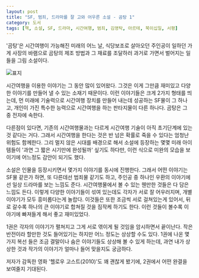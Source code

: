 ```yaml
---
layout: post
title: "SF, 범죄, 드라마를 잘 고와 어우른 소설 - 곰탕 1"
category: 도서
tags: [책, 소설, SF, 드라마, 시간여행, 범죄, 김영탁, 아르테, 북이십일, 서평]
---
```


'곰탕'은
시간여행이 가능해진 미래의 어느 날,
식당보조로 살아오던 주인공이 일하던 가게 사장의 바램으로
곰탕의 제조 방법과 그 재료를 조달하러 과거로 가면서 벌어지는 일들을 그림 소설이다.

![표지](https://lh3.googleusercontent.com/4AsSYnXW13nyXfwn8n0taM2IAXH6YTbWVMh4OgP538eQr11FUFYEqoRCwtfCQDnEW5ZsfGOmc2uDDA=s480)

시간여행을 이용한 이야기는 그 동안 많이 있어왔다.
그것은 이게 그만큼 재미있고 다양한 이야기를 만들어 낼 수 있는 소재기 때문이다.
이런 이야기들은 크게 2가지 형태를 띄는데,
먼 미래에 기술력으로 시간여행 장치를 만들어 내는데 성공하는 SF물이 그 하나고,
개인이 가진 특수한 능력으로 시간여행을 하는 판타지물이 다른 하나다.
곰탕은 그 중 전자에 속한다.

다른점이 있다면, 기존의 시간여행물과는 다르게
시간여행 기술이 아직 초기단계에 있는 것 같다는 거다.
그래서 시간여행을 한다는 것은 반 넘은 확률로 죽을 수 있다는 엄청난 위험도 함께한다.
그리 멀지 않은 시대를 배경으로 해서 소설에 등장하는 몇몇 미래 아이템들이
'과연 그 짧은 시기만에 완성될까' 싶기도 하다만,
이런 식으로 미완의 모습을 보이기에 어느정도 감안이 되기도 했다.

소설은 인물을 등장시키면서 몇가지 이야기를 동시에 진행한다.
그래서 어떤 이야기는 SF물 같은가 하면,
또 다른데선 범죄물 같기도 하고,
주인공 중 하나인 우환의 이야기에선 일상 드라마를 보는 느낌도 준다.
시간여행물에서 볼 수 있는 웬만한 것들은 다 담은 느낌도 든다.
이렇게 다양한 이야기들이 섞여 있는데도 각자가 서로 잘 어우러지며,
개별 이야기가 모두 흥미롭다는게 놀랍다.
이것들은 또한 조금씩 서로 걸쳐있는게 있어서,
뒤로 갈수록 하나의 큰 이야기로 합쳐질 것을 짐작케 하기도 한다.
이런 것들이 볼수록 이야기에 빠져들게 해서 좋고 재미있었다.

1권은 각자의 이야기가 펼쳐지고
그게 서로 엮이게 될 것임을 암시하면서 끝이난다.
작은 반전이라 할만한 것도 들어있기는 하지만
어느 정도는 상상할 수도 있다.
1권에 나온 몇가지 복선 들은 조금 결말이나 숨은 이야기들도 상상해 볼 수 있게 하는데,
과연 내가 상상한 것과 작가의 이야기가 얼마나 들어 맞을지도 궁금하다.

저자가 감독한 영화 '헬로우 고스트(2010)'도 꽤 괜찮게 봤기에,
2권에서 어떤 완결을 보여줄지 기대된다.
